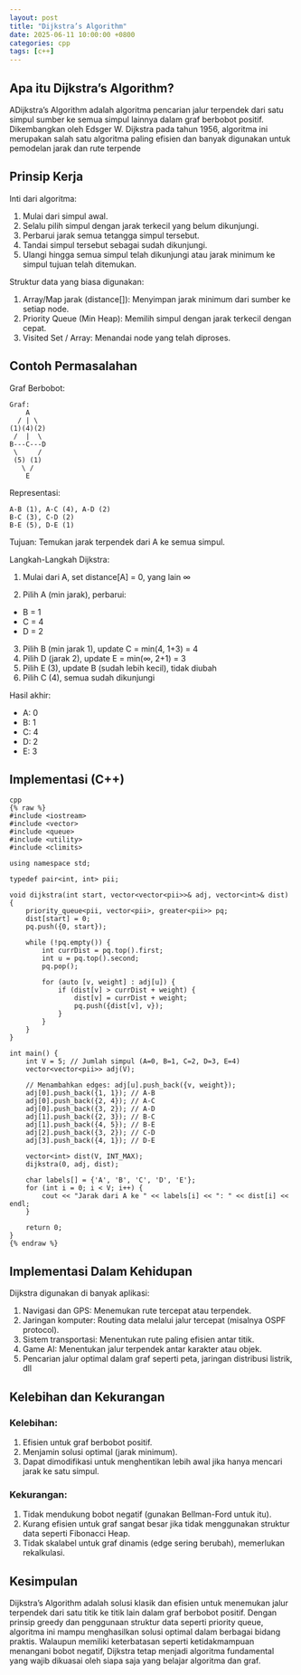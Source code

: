 ```yaml
---
layout: post
title: "Dijkstra’s Algorithm"
date: 2025-06-11 10:00:00 +0800
categories: cpp
tags: [c++]
---
```


## Apa itu Dijkstra’s Algorithm?
ADijkstra’s Algorithm adalah algoritma pencarian jalur terpendek dari satu simpul sumber ke semua simpul lainnya dalam graf berbobot positif. Dikembangkan oleh Edsger W. Dijkstra pada tahun 1956, algoritma ini merupakan salah satu algoritma paling efisien dan banyak digunakan untuk pemodelan jarak dan rute terpende

## Prinsip Kerja
Inti dari algoritma:
1. Mulai dari simpul awal.
2. Selalu pilih simpul dengan jarak terkecil yang belum dikunjungi.
3. Perbarui jarak semua tetangga simpul tersebut.
4. Tandai simpul tersebut sebagai sudah dikunjungi.
5. Ulangi hingga semua simpul telah dikunjungi atau jarak minimum ke simpul tujuan telah ditemukan.

Struktur data yang biasa digunakan:
1. Array/Map jarak (distance[]):  Menyimpan jarak minimum dari sumber ke setiap node.
2. Priority Queue (Min Heap): Memilih simpul dengan jarak terkecil dengan cepat.
3. Visited Set / Array: Menandai node yang telah diproses.

## Contoh Permasalahan
Graf Berbobot:
```
Graf:
    A
  / | \
(1)(4)(2)
 /  |  \
B---C---D
 \     /
 (5) (1)
   \ /
    E

```
Representasi:
```
A-B (1), A-C (4), A-D (2)
B-C (3), C-D (2)
B-E (5), D-E (1)
```
Tujuan:
Temukan jarak terpendek dari A ke semua simpul.

Langkah-Langkah Dijkstra:
1. Mulai dari A, set distance[A] = 0, yang lain ∞

2. Pilih A (min jarak), perbarui:
- B = 1
- C = 4
- D = 2
3. Pilih B (min jarak 1), update C = min(4, 1+3) = 4
4. Pilih D (jarak 2), update E = min(∞, 2+1) = 3
5. Pilih E (3), update B (sudah lebih kecil), tidak diubah
6. Pilih C (4), semua sudah dikunjungi

Hasil akhir:
- A: 0
- B: 1
- C: 4
- D: 2
- E: 3




## Implementasi (C++)
```
cpp
{% raw %}
#include <iostream>
#include <vector>
#include <queue>
#include <utility>
#include <climits>

using namespace std;

typedef pair<int, int> pii;

void dijkstra(int start, vector<vector<pii>>& adj, vector<int>& dist) {
    priority_queue<pii, vector<pii>, greater<pii>> pq;
    dist[start] = 0;
    pq.push({0, start});

    while (!pq.empty()) {
        int currDist = pq.top().first;
        int u = pq.top().second;
        pq.pop();

        for (auto [v, weight] : adj[u]) {
            if (dist[v] > currDist + weight) {
                dist[v] = currDist + weight;
                pq.push({dist[v], v});
            }
        }
    }
}

int main() {
    int V = 5; // Jumlah simpul (A=0, B=1, C=2, D=3, E=4)
    vector<vector<pii>> adj(V);

    // Menambahkan edges: adj[u].push_back({v, weight});
    adj[0].push_back({1, 1}); // A-B
    adj[0].push_back({2, 4}); // A-C
    adj[0].push_back({3, 2}); // A-D
    adj[1].push_back({2, 3}); // B-C
    adj[1].push_back({4, 5}); // B-E
    adj[2].push_back({3, 2}); // C-D
    adj[3].push_back({4, 1}); // D-E

    vector<int> dist(V, INT_MAX);
    dijkstra(0, adj, dist);

    char labels[] = {'A', 'B', 'C', 'D', 'E'};
    for (int i = 0; i < V; i++) {
        cout << "Jarak dari A ke " << labels[i] << ": " << dist[i] << endl;
    }

    return 0;
}
{% endraw %}
```

## Implementasi Dalam Kehidupan
Dijkstra digunakan di banyak aplikasi:
1. Navigasi dan GPS: Menemukan rute tercepat atau terpendek.
2. Jaringan komputer: Routing data melalui jalur tercepat (misalnya OSPF protocol).
3. Sistem transportasi: Menentukan rute paling efisien antar titik.
4. Game AI: Menentukan jalur terpendek antar karakter atau objek.
5. Pencarian jalur optimal dalam graf seperti peta, jaringan distribusi listrik, dll

## Kelebihan dan Kekurangan
### Kelebihan:
1. Efisien untuk graf berbobot positif.
2. Menjamin solusi optimal (jarak minimum).
3. Dapat dimodifikasi untuk menghentikan lebih awal jika hanya mencari jarak ke satu simpul.

### Kekurangan:
1. Tidak mendukung bobot negatif (gunakan Bellman-Ford untuk itu).
2. Kurang efisien untuk graf sangat besar jika tidak menggunakan struktur data seperti Fibonacci Heap.
3. Tidak skalabel untuk graf dinamis (edge sering berubah), memerlukan rekalkulasi.



## Kesimpulan
Dijkstra’s Algorithm adalah solusi klasik dan efisien untuk menemukan jalur terpendek dari satu titik ke titik lain dalam graf berbobot positif. Dengan prinsip greedy dan penggunaan struktur data seperti priority queue, algoritma ini mampu menghasilkan solusi optimal dalam berbagai bidang praktis. Walaupun memiliki keterbatasan seperti ketidakmampuan menangani bobot negatif, Dijkstra tetap menjadi algoritma fundamental yang wajib dikuasai oleh siapa saja yang belajar algoritma dan graf.

